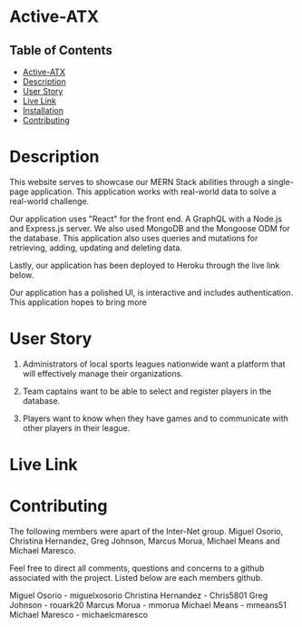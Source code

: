 # Active-ATX

## Table of Contents
* [Active-ATX](#active-atx)
* [Description](#description)
* [User Story](#user-story)
* [Live Link](#live-link)
* [Installation](#installation)
* [Contributing](#contributing)

# Description
This website serves to showcase our MERN Stack abilities through a single-page application. This application works with real-world data to solve a real-world challenge.

Our application uses "React" for the front end. A GraphQL with a Node.js and Express.js server. We also used MongoDB and the Mongoose ODM for the database. This application also uses queries and mutations for retrieving, adding, updating and deleting data.

Lastly, our application has been deployed to Heroku through the live link below. 

Our application has a polished UI, is interactive and includes authentication. This application hopes to bring more 

# User Story
1. Administrators of local sports leagues nationwide want a platform that will effectively manage their organizations.

2. Team captains want to be able to select and register players in the database.

3. Players want to know when they have games and to communicate with other players in their league.

# Live Link

# Contributing
The following members were apart of the Inter-Net group. Miguel Osorio, Christina Hernandez, Greg Johnson, Marcus Morua, Michael Means and Michael Maresco.

Feel free to direct all comments, questions and concerns to a github associated with the project. Listed below are each members github.

Miguel Osorio       - miguelxosorio
Christina Hernandez - Chris5801
Greg Johnson        - rouark20
Marcus Morua        - mmorua
Michael Means       - mmeans51
Michael Maresco     - michaelcmaresco